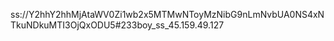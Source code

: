 ss://Y2hhY2hhMjAtaWV0Zi1wb2x5MTMwNToyMzNibG9nLmNvbUA0NS4xNTkuNDkuMTI3OjQxODU5#233boy_ss_45.159.49.127
